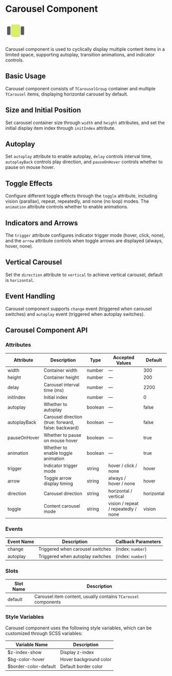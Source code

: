 <script setup lang="ts">
import carouselBasic from '../examples/carousel/basic.vue'
import carouselSize from '../examples/carousel/size.vue'
import carouselAutoplay from '../examples/carousel/autoplay.vue'
import carouselToggle from '../examples/carousel/toggle.vue'
import carouselIndicator from '../examples/carousel/indicator.vue'
import carouselVertical from '../examples/carousel/vertical.vue'
import carouselEvents from '../examples/carousel/events.vue'
</script>

# Carousel Component

![Carousel Component](/components/carousel.png)

Carousel component is used to cyclically display multiple content items in a limited space, supporting autoplay, transition animations, and indicator controls.

## Basic Usage

Carousel component consists of `TCarouselGroup` container and multiple `TCarousel` items, displaying horizontal carousel by default.

<demo :component="carouselBasic" name="carousel" examples="basic" />

## Size and Initial Position

Set carousel container size through `width` and `height` attributes, and set the initial display item index through `initIndex` attribute.

<demo :component="carouselSize" name="carousel" examples="size" />

## Autoplay

Set `autoplay` attribute to enable autoplay, `delay` controls interval time, `autoplayBack` controls play direction, and `pauseOnHover` controls whether to pause on mouse hover.

<demo :component="carouselAutoplay" name="carousel" examples="autoplay" />

## Toggle Effects

Configure different toggle effects through the `toggle` attribute, including vision (parallax), repeat, repeatedly, and none (no loop) modes. The `animation` attribute controls whether to enable animations.

<demo :component="carouselToggle" name="carousel" examples="toggle" />

## Indicators and Arrows

The `trigger` attribute configures indicator trigger mode (hover, click, none), and the `arrow` attribute controls when toggle arrows are displayed (always, hover, none).

<demo :component="carouselIndicator" name="carousel" examples="indicator" />

## Vertical Carousel

Set the `direction` attribute to `vertical` to achieve vertical carousel, default is `horizontal`.

<demo :component="carouselVertical" name="carousel" examples="vertical" />

## Event Handling

Carousel component supports `change` event (triggered when carousel switches) and `autoplay` event (triggered when autoplay switches).

<demo :component="carouselEvents" name="carousel" examples="events" />

## Carousel Component API

### Attributes

| Attribute | Description | Type | Accepted Values | Default |
| --- | --- | --- | --- | --- |
| width | Container width | number | — | 300 |
| height | Container height | number | — | 200 |
| delay | Carousel interval time (ms) | number | — | 2200 |
| initIndex | Initial index | number | — | 0 |
| autoplay | Whether to autoplay | boolean | — | false |
| autoplayBack | Carousel direction (true: forward, false: backward) | boolean | — | false |
| pauseOnHover | Whether to pause on mouse hover | boolean | — | true |
| animation | Whether to enable toggle animation | boolean | — | true |
| trigger | Indicator trigger mode | string | hover / click / none | hover |
| arrow | Toggle arrow display timing | string | always / hover / none | hover |
| direction | Carousel direction | string | horizontal / vertical | horizontal |
| toggle | Content carousel mode | string | vision / repeat / repeatedly / none | vision |

### Events

| Event Name | Description | Callback Parameters |
| --- | --- | --- |
| change | Triggered when carousel switches | (index: `number`) |
| autoplay | Triggered when autoplay switches | (index: `number`) |

### Slots

| Slot Name | Description |
| --- | --- |
| default | Carousel item content, usually contains `TCarousel` components |

### Style Variables

Carousel component uses the following style variables, which can be customized through SCSS variables:

| Variable Name | Description |
| --- | --- |
| $z-index-show | Display z-index |
| $bg-color-hover | Hover background color |
| $border-color-default | Default border color |